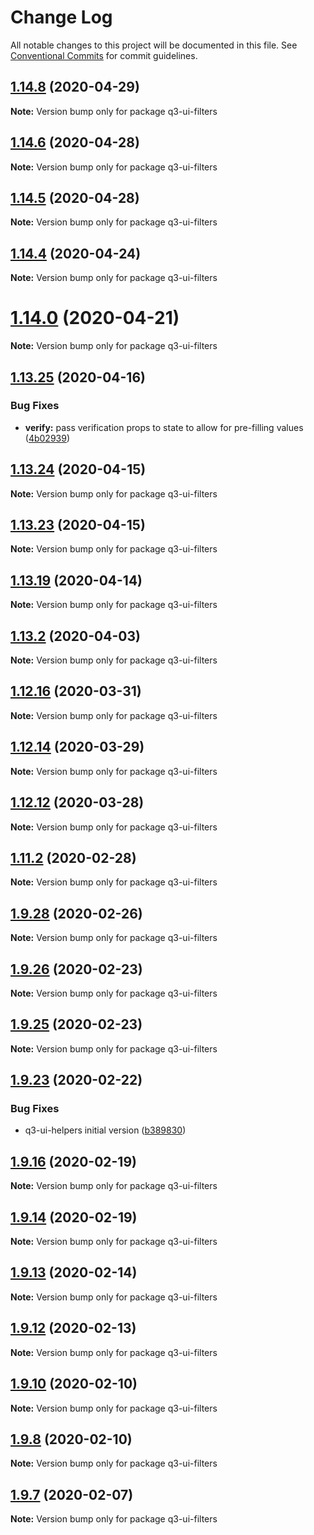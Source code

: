 # Change Log

All notable changes to this project will be documented in this file.
See [Conventional Commits](https://conventionalcommits.org) for commit guidelines.

## [1.14.8](https://github.com/3merge/q/compare/v1.14.7...v1.14.8) (2020-04-29)

**Note:** Version bump only for package q3-ui-filters





## [1.14.6](https://github.com/3merge/q/compare/v1.14.4...v1.14.6) (2020-04-28)

**Note:** Version bump only for package q3-ui-filters





## [1.14.5](https://github.com/3merge/q/compare/v1.14.4...v1.14.5) (2020-04-28)

**Note:** Version bump only for package q3-ui-filters





## [1.14.4](https://github.com/3merge/q/compare/v1.14.3...v1.14.4) (2020-04-24)

**Note:** Version bump only for package q3-ui-filters





# [1.14.0](https://github.com/3merge/q/compare/v1.13.31...v1.14.0) (2020-04-21)

**Note:** Version bump only for package q3-ui-filters





## [1.13.25](https://github.com/3merge/q/compare/v1.13.24...v1.13.25) (2020-04-16)


### Bug Fixes

* **verify:** pass verification props to state to allow for pre-filling values ([4b02939](https://github.com/3merge/q/commit/4b02939548733c071e4a5eb60b3b3d2730e0026d))





## [1.13.24](https://github.com/3merge/q/compare/v1.13.23...v1.13.24) (2020-04-15)

**Note:** Version bump only for package q3-ui-filters





## [1.13.23](https://github.com/3merge/q/compare/v1.13.22...v1.13.23) (2020-04-15)

**Note:** Version bump only for package q3-ui-filters





## [1.13.19](https://github.com/3merge/q/compare/v1.13.18...v1.13.19) (2020-04-14)

**Note:** Version bump only for package q3-ui-filters





## [1.13.2](https://github.com/3merge/q/compare/v1.13.1...v1.13.2) (2020-04-03)

**Note:** Version bump only for package q3-ui-filters





## [1.12.16](https://github.com/3merge/q/compare/v1.12.15...v1.12.16) (2020-03-31)

**Note:** Version bump only for package q3-ui-filters





## [1.12.14](https://github.com/3merge/q/compare/v1.12.13...v1.12.14) (2020-03-29)

**Note:** Version bump only for package q3-ui-filters





## [1.12.12](https://github.com/3merge/q/compare/v1.12.11...v1.12.12) (2020-03-28)

**Note:** Version bump only for package q3-ui-filters






## [1.11.2](https://github.com/3merge/q/compare/v1.11.1...v1.11.2) (2020-02-28)

**Note:** Version bump only for package q3-ui-filters





## [1.9.28](https://github.com/3merge/q/compare/v1.9.27...v1.9.28) (2020-02-26)

**Note:** Version bump only for package q3-ui-filters





## [1.9.26](https://github.com/3merge/q/compare/v1.9.25...v1.9.26) (2020-02-23)

**Note:** Version bump only for package q3-ui-filters





## [1.9.25](https://github.com/3merge/q/compare/v1.9.24...v1.9.25) (2020-02-23)

**Note:** Version bump only for package q3-ui-filters





## [1.9.23](https://github.com/3merge/q/compare/v1.9.22...v1.9.23) (2020-02-22)


### Bug Fixes

* q3-ui-helpers initial version ([b389830](https://github.com/3merge/q/commit/b38983075392e94d4510b0595bb19d82145998d4))





## [1.9.16](https://github.com/3merge/q/compare/v1.9.15...v1.9.16) (2020-02-19)

**Note:** Version bump only for package q3-ui-filters





## [1.9.14](https://github.com/3merge/q/compare/v1.9.13...v1.9.14) (2020-02-19)

**Note:** Version bump only for package q3-ui-filters





## [1.9.13](https://github.com/3merge/q/compare/v1.9.12...v1.9.13) (2020-02-14)

**Note:** Version bump only for package q3-ui-filters





## [1.9.12](https://github.com/3merge/q/compare/v1.9.11...v1.9.12) (2020-02-13)

**Note:** Version bump only for package q3-ui-filters





## [1.9.10](https://github.com/3merge/q/compare/v1.9.9...v1.9.10) (2020-02-10)

**Note:** Version bump only for package q3-ui-filters






## [1.9.8](https://github.com/3merge/q/compare/v1.9.7...v1.9.8) (2020-02-10)

**Note:** Version bump only for package q3-ui-filters





## [1.9.7](https://github.com/3merge/q/compare/v1.9.6...v1.9.7) (2020-02-07)

**Note:** Version bump only for package q3-ui-filters
